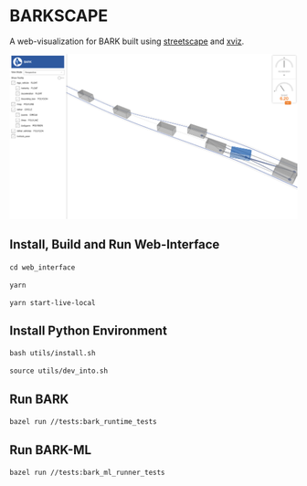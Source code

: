 # BARKSCAPE

A web-visualization for BARK built using [streetscape](https://github.com/uber/streetscape.gl) and [xviz](https://github.com/uber/xviz).

<p align="center">
<img src="utils/barkscape.png" alt="BARKSCAPE" />
</p>


## Install, Build and Run Web-Interface

`cd web_interface`

`yarn`

`yarn start-live-local`

## Install Python Environment

`bash utils/install.sh`

`source utils/dev_into.sh`

## Run BARK

`bazel run //tests:bark_runtime_tests`


## Run BARK-ML

`bazel run //tests:bark_ml_runner_tests`